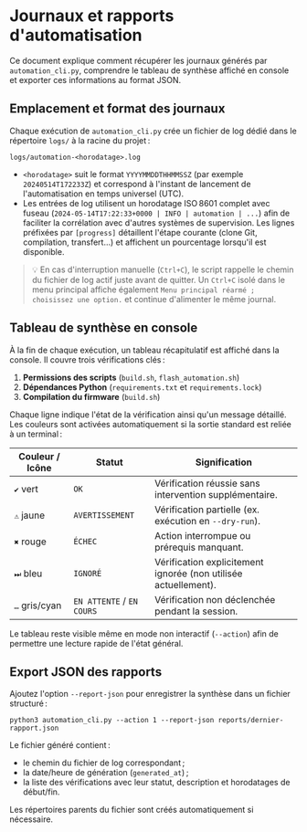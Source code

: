 # Journaux et rapports d'automatisation

Ce document explique comment récupérer les journaux générés par `automation_cli.py`,
comprendre le tableau de synthèse affiché en console et exporter ces informations
au format JSON.

## Emplacement et format des journaux

Chaque exécution de `automation_cli.py` crée un fichier de log dédié dans le
répertoire `logs/` à la racine du projet :

```
logs/automation-<horodatage>.log
```

* `<horodatage>` suit le format `YYYYMMDDTHHMMSSZ` (par exemple
  `20240514T172233Z`) et correspond à l'instant de lancement de l'automatisation
  en temps universel (UTC).
* Les entrées de log utilisent un horodatage ISO 8601 complet avec fuseau
  (`2024-05-14T17:22:33+0000 | INFO | automation | ...`) afin de faciliter la
  corrélation avec d'autres systèmes de supervision. Les lignes préfixées par
  `[progress]` détaillent l'étape courante (clone Git, compilation, transfert…)
  et affichent un pourcentage lorsqu'il est disponible.

> 💡 En cas d'interruption manuelle (`Ctrl+C`), le script rappelle le chemin du
> fichier de log actif juste avant de quitter. Un `Ctrl+C` isolé dans le menu
> principal affiche également `Menu principal réarmé ; choisissez une option.`
> et continue d'alimenter le même journal.

## Tableau de synthèse en console

À la fin de chaque exécution, un tableau récapitulatif est affiché dans la
console. Il couvre trois vérifications clés :

1. **Permissions des scripts** (`build.sh`, `flash_automation.sh`)
2. **Dépendances Python** (`requirements.txt` et `requirements.lock`)
3. **Compilation du firmware** (`build.sh`)

Chaque ligne indique l'état de la vérification ainsi qu'un message détaillé.
Les couleurs sont activées automatiquement si la sortie standard est reliée à un
terminal :

| Couleur / Icône | Statut           | Signification                                                |
|-----------------|------------------|--------------------------------------------------------------|
| `✔` vert        | `OK`             | Vérification réussie sans intervention supplémentaire.       |
| `⚠` jaune       | `AVERTISSEMENT`  | Vérification partielle (ex. exécution en `--dry-run`).       |
| `✖` rouge       | `ÉCHEC`          | Action interrompue ou prérequis manquant.                    |
| `⏭` bleu        | `IGNORÉ`         | Vérification explicitement ignorée (non utilisée actuellement). |
| `…` gris/cyan   | `EN ATTENTE` / `EN COURS` | Vérification non déclenchée pendant la session.    |

Le tableau reste visible même en mode non interactif (`--action`) afin de
permettre une lecture rapide de l'état général.

## Export JSON des rapports

Ajoutez l'option `--report-json` pour enregistrer la synthèse dans un fichier
structuré :

```
python3 automation_cli.py --action 1 --report-json reports/dernier-rapport.json
```

Le fichier généré contient :

- le chemin du fichier de log correspondant ;
- la date/heure de génération (`generated_at`) ;
- la liste des vérifications avec leur statut, description et horodatages de
  début/fin.

Les répertoires parents du fichier sont créés automatiquement si nécessaire.
